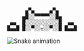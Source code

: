 
```
      ▄▀▄     ▄▀▄
     ▄█░░▀▀▀▀▀░░█▄
 ▄▄  █░░░░░░░░░░░█  ▄▄
█▄▄█ █░░▀░░┬░░▀░░█ █▄▄█

```
![Snake animation](https://github.com/monse-arriaga/monse-arriaga/blob/output/github-contribution-grid-snake.svg)

<!--
**monse-arriaga/monse-arriaga** is a ✨ _special_ ✨ repository because its `README.md` (this file) appears on your GitHub profile.

Here are some ideas to get you started:

- 🔭 I’m currently working on ...
- 🌱 I’m currently learning ...
- 👯 I’m looking to collaborate on ...
- 🤔 I’m looking for help with ...
- 💬 Ask me about ...
- 📫 How to reach me: ...
- 😄 Pronouns: ...
- ⚡ Fun fact: ...
-->
